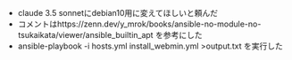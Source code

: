 - claude 3.5 sonnetにdebian10用に変えてほしいと頼んだ
- コメントはhttps://zenn.dev/y_mrok/books/ansible-no-module-no-tsukaikata/viewer/ansible_builtin_apt を参考にした
- ansible-playbook -i hosts.yml install_webmin.yml >output.txt を実行した　